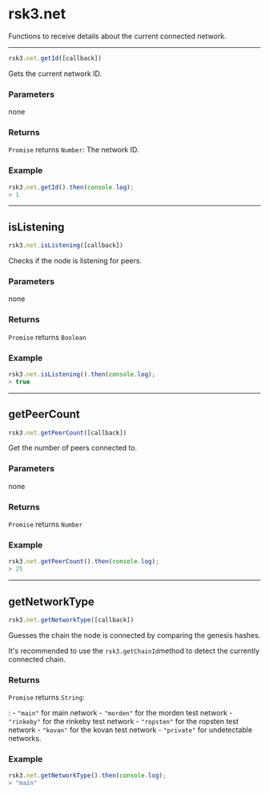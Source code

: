 rsk3.net
============

Functions to receive details about the current connected network.

-----

``` javascript
rsk3.net.getId([callback])
```

Gets the current network ID.

### Parameters

none

### Returns

`Promise` returns `Number`: The network ID.

### Example

``` javascript
rsk3.net.getId().then(console.log);
> 1
```

------------------------------------------------------------------------

isListening
-----------

``` javascript
rsk3.net.isListening([callback])
```

Checks if the node is listening for peers.

### Parameters

none

### Returns

`Promise` returns `Boolean`

### Example

``` javascript
rsk3.net.isListening().then(console.log);
> true
```

------------------------------------------------------------------------

getPeerCount
------------

``` javascript
rsk3.net.getPeerCount([callback])
```

Get the number of peers connected to.

### Parameters

none

### Returns

`Promise` returns `Number`

### Example

``` javascript
rsk3.net.getPeerCount().then(console.log);
> 25
```

------------------------------------------------------------------------

getNetworkType
--------------

``` javascript
rsk3.net.getNetworkType([callback])
```

Guesses the chain the node is connected by comparing the genesis hashes.

It\'s recommended to use the
`rsk3.getChainId`method
to detect the currently connected chain.

### Returns

`Promise` returns `String`:

:   -   `"main"` for main network
    -   `"morden"` for the morden test network
    -   `"rinkeby"` for the rinkeby test network
    -   `"ropsten"` for the ropsten test network
    -   `"kovan"` for the kovan test network
    -   `"private"` for undetectable networks.

### Example

``` javascript
rsk3.net.getNetworkType().then(console.log);
> "main"
```

